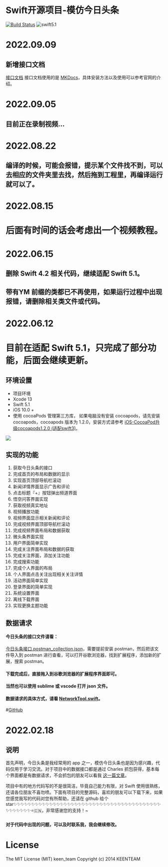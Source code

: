 # Swift开源项目-模仿今日头条

[![Build Status](https://travis-ci.org/hrscy/TodayNews.svg?branch=master)](https://travis-ci.org/hrscy/TodayNews) ![swift5.1](https://img.shields.io/badge/language-swift%205.1-orange.svg)

# 2022.09.09
## 新增接口文档
[接口文档](https://github.com/KeenTeam1990/KTTodayNews/tree/master/todayNews-docs)
接口文档使用的是 [MKDocs](http://www.mkdocs.org/)，具体安装方法以及使用可以参考官网的介绍。

# 2022.09.05
## 目前正在录制视频...

# 2022.08.22

## 编译的时候，可能会报错，提示某个文件找不到，可以去相应的文件夹里去找，然后拖到工程里，再编译运行就可以了。

# 2022.08.15

# 后面有时间的话会考虑出一个视频教程。

# 2022.06.15

## 删除 Swift 4.2 相关代码，继续适配 Swift 5.1。

## 带有YM 前缀的类都已不再使用，如果运行过程中出现报错，请删除相关类文件或代码。

# 2022.06.12 

# 目前在适配 Swift 5.1，只完成了部分功能，后面会继续更新。
## 环境设置

-  项目环境
-  Xcode 13
-  Swift 5.1
-  iOS 10.0 +
-  使用 cocoaPods 管理第三方库， 如果电脑没有安装 cocoapods，请先安装 cocoapods，cocoapods 版本为 1.2.0，安装方式请参考  [iOS-CocoaPod升级cocoapods1.2.0 (适配swift3)](http://blog.csdn.net/qxuewei/article/details/53113920)。

![](http://obna9emby.bkt.clouddn.com/news/news.gif)

## 实现的功能

1. 获取今日头条的接口
2. 完成首页的布局和数据的显示
3. 实现首页顶部导航栏滚动
4. 新闻详情界面显示广告和评论
5. 点击标题『+』按钮弹出频道界面
6. 悟空问答界面实现
7. 获取视频真实地址
8. 视频播放功能
9. 视频界面显示相关新闻和评论
10. 完成视频界面顶部导航栏滚动
11. 完成视频界面布局和数据获取
12. 微头条界面实现
13. 用户界面简单实现
14. 完成关注界面布局和数据的获取
15. 完成关注界面，添加关注功能
16. 完成搜索功能
17. 完成个人界面的布局
18. 个人界面点击关注出现相关关注详情
19. 活动界面简单实现
20. 登录界面的简单实现
21. 系统设置界面
22. 离线下载界面
23. 实现更换主题功能

## 数据请求

#### 今日头条的接口文件请看：

[今日头条接口.postman_collection.json](https://github.com/hrscy/TodayNews/blob/master/news.json)，需要提前安装 postman，然后把该文件导入到 postman 进行查看，可以打开谷歌浏览器，找到扩展程序，添加新的扩展，搜索 postman。

#### 下载完成后，直接拖入到谷歌浏览器的扩展程序界面即可。

#### 当然也可以使用 sublime 或 vscode 打开 json 文件。

#### 数据请求的具体方式，请看 [NetworkTool.swift](https://github.com/KeenTeam1990/KTTodayNews/blob/master/TodayNews/Classes/Main/Tools/NetworkTool.swift)。
#[GitHub](https://github.com/KeenTeam1990/KTTodayNews.git)

# 2022.02.18

## 说明

首先声明，今日头条是我经常用的 app 之一，模仿今日头条也是因为感兴趣，代码仅用于学习交流。对于项目中的数据接口都是通过 Charles 抓包获得，基本每个界面都是有数据请求，不会抓包的朋友可以看我 [这一篇文章](http://www.jianshu.com/p/235bc6c3ca77)。

项目中有的地方代码写的不是很简洁，毕竟自己能力有限，对 Swift 使用很熟练，还请各位朋友不喜勿喷。下面有项目的完整源码，喜欢的朋友可以下载下来，如果您感觉我写的代码对您有所帮助，还请在 github 给个star✨✨✨✨✨✨✨✨✨✨✨✨✨✨✨✨✨✨✨✨✨✨✨✨✨✨✨✨✨✨✨✨✨✨✨✨✨✨✨✨✨✨✨✨✨✨✨✨⭐️🇨🇳，非常感谢您的支持！~

#### 对于代码中出现的问题，可以及时联系我，我会继续修改。

# License

The MIT License (MIT) keen_team Copyright (c) 2014 KEENTEAM
